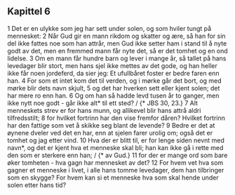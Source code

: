 ## Kapittel 6

1 Det er en ulykke som jeg har sett under solen, og som hviler tungt på mennesket:
2 Når Gud gir en mann rikdom og skatter og ære, så han for sin del ikke fattes noe som han attrår, men Gud ikke setter ham i stand til å nyte godt av det, men en fremmed mann får nyte det, så er det tomhet og en ond lidelse.
3 Om en mann får hundre barn og lever i mange år, så tallet på hans levedager blir stort, men hans sjel ikke mettes av det gode, og han heller ikke får noen jordeferd, da sier jeg: Et ufullbåret foster er bedre faren enn han.
4 For som et intet kom det til verden, og i mørke går det bort, og med mørke blir dets navn skjult,
5 og det har hverken sett eller kjent solen; det har mere ro enn han.
6 Og om han så hadde levd tusen år to ganger, men ikke nytt noe godt - går ikke alt* til ett sted? / {* JBS 30, 23.}
7 Alt menneskets strev er for hans munn, og allikevel blir hans attrå aldri tilfredsstilt;
8 for hvilket fortrinn har den vise fremfor dåren? Hvilket fortrinn har den fattige som vet å skikke seg blant de levende?
9 Bedre er det at øynene dveler ved det en har, enn at sjelen farer urolig om; også det er tomhet og jag etter vind.
10 Hva der er blitt til, er for lenge siden nevnt med navn*, og det er kjent hva et menneske skal bli; han kan ikke gå i rette med den som er sterkere enn han; / {* av Gud.}
11 for der er mange ord som bare øker tomheten - hva gagn har mennesket av det?
12 For hvem vet hva som gagner et menneske i livet, i alle hans tomme levedager, dem han tilbringer som en skygge? For hvem kan si et menneske hva som skal hende under solen etter hans tid?
